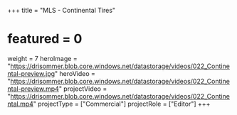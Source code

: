+++
title = "MLS - Continental Tires"
# featured = 0
weight = 7
heroImage = "https://drisommer.blob.core.windows.net/datastorage/videos/022_Continental-preview.jpg"
heroVideo = "https://drisommer.blob.core.windows.net/datastorage/videos/022_Continental-preview.mp4"
projectVideo = "https://drisommer.blob.core.windows.net/datastorage/videos/022_Continental.mp4"
projectType = ["Commercial"]
projectRole = ["Editor"]
+++
